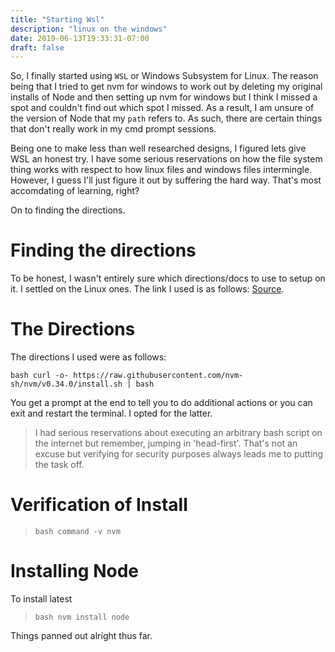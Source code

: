 ```yaml
---
title: "Starting Wsl"
description: "linux on the windows"
date: 2019-06-13T19:33:31-07:00
draft: false
---
```


So, I finally started using `WSL` or Windows Subsystem for Linux.  The reason being that I tried to get nvm for windows to work out by deleting my original installs of Node and then setting up nvm for windows but I think I missed a spot and couldn't find out which spot I missed.  As a result, I am unsure of the version of Node that my `path` refers to.  As such, there are certain things that don't really work in my cmd prompt sessions.

Being one to make less than well researched designs, I figured lets give WSL an honest try.  I have some serious reservations on how the file system thing works with respect to how linux files and windows files intermingle.  However, I guess I'll just figure it out by suffering the hard way.  That's most accomdating of learning, right?

On to finding the directions.

# Finding the directions

To be honest, I wasn't entirely sure which directions/docs to use to setup on it.  I settled on the Linux ones.
The link I used is as follows: [Source](https://github.com/nvm-sh/nvm).

# The Directions

The directions I used were as follows: 

```bash curl -o- https://raw.githubusercontent.com/nvm-sh/nvm/v0.34.0/install.sh | bash ```

You get a prompt at the end to tell you to do additional actions or you can exit and restart the terminal.  I opted for the latter.  

> I had serious reservations about executing an arbitrary bash script on the internet but remember, jumping in 'head-first'.  That's not an excuse but verifying for security purposes always leads me to putting the task off.

# Verification of Install

> ```bash command -v nvm```

# Installing Node 

To install latest
> ```bash nvm install node```


Things panned out alright thus far.  
